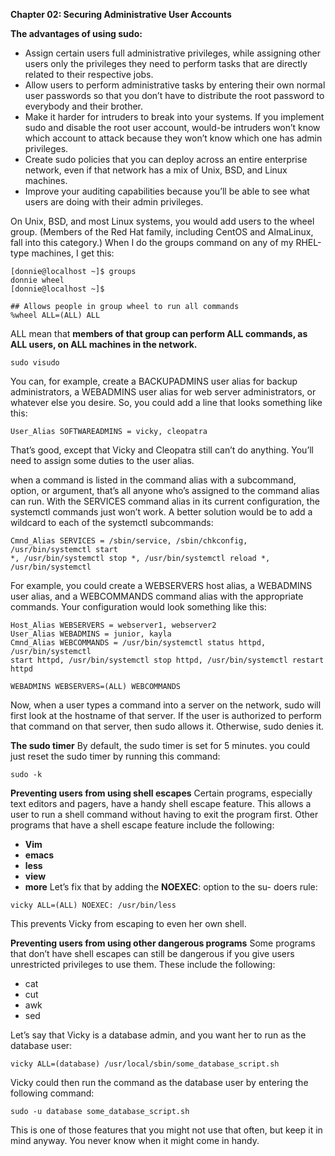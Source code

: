 **Chapter 02: Securing Administrative User Accounts**


**The advantages of using sudo:**
- Assign certain users full administrative privileges, while assigning other users only the privileges they need to perform tasks that are directly related to their respective jobs.
- Allow users to perform administrative tasks by entering their own normal user passwords so that you don’t have to distribute the root password to everybody and their brother.
- Make it harder for intruders to break into your systems. If you implement sudo and disable the root user account, would-be intruders won’t know which account to attack because they won’t know which one has admin privileges.
- Create sudo policies that you can deploy across an entire enterprise network, even if that network has a mix of Unix, BSD, and Linux machines.
- Improve your auditing capabilities because you’ll be able to see what users are doing with their admin privileges.

On Unix, BSD, and most Linux systems, you would add users to the wheel group. (Members of the Red
Hat family, including CentOS and AlmaLinux, fall into this category.) When I do the groups command
on any of my RHEL-type machines, I get this:
```
[donnie@localhost ~]$ groups
donnie wheel
[donnie@localhost ~]$
```

```
## Allows people in group wheel to run all commands
%wheel ALL=(ALL) ALL
```
ALL mean that
**members of that group can perform ALL commands, as ALL users, on ALL machines in the network.**

```
sudo visudo
```
You can, for example, create a BACKUPADMINS user alias for backup administrators, a WEBADMINS user alias for web server administrators, or whatever else you desire. So, you could add a line that looks something like this:
```
User_Alias SOFTWAREADMINS = vicky, cleopatra
```
That’s good, except that Vicky and Cleopatra still can’t do anything. You’ll need to assign some duties to the user alias.

 when a command is listed in the command alias with a subcommand, option, or argument, that’s all anyone who’s assigned to the command alias can run. With the SERVICES command alias in its current configuration, the systemctl commands just won’t work.
A better solution would be to add a wildcard to each of the systemctl subcommands:
```
Cmnd_Alias SERVICES = /sbin/service, /sbin/chkconfig, /usr/bin/systemctl start
*, /usr/bin/systemctl stop *, /usr/bin/systemctl reload *, /usr/bin/systemctl
```

 For example, you could create a WEBSERVERS host alias, a WEBADMINS user alias, and a WEBCOMMANDS command alias with the appropriate commands.
Your configuration would look something like this:
```
Host_Alias WEBSERVERS = webserver1, webserver2
User_Alias WEBADMINS = junior, kayla
Cmnd_Alias WEBCOMMANDS = /usr/bin/systemctl status httpd, /usr/bin/systemctl
start httpd, /usr/bin/systemctl stop httpd, /usr/bin/systemctl restart httpd

WEBADMINS WEBSERVERS=(ALL) WEBCOMMANDS
```
Now, when a user types a command into a server on the network, sudo will first look at the hostname of that server. If the user is authorized to perform that command on that server, then sudo allows it. Otherwise, sudo denies it.

**The sudo timer**
By default, the sudo timer is set for 5 minutes. 
 you could just reset the sudo timer by running this command:
```
sudo -k
```

**Preventing users from using shell escapes**
Certain programs, especially text editors and pagers, have a handy shell escape feature. This allows a user to run a shell command without having to exit the program first. 
Other programs that have a shell escape feature include the following:
- **Vim**
- **emacs**
- **less**
- **view**
- **more**
Let’s fix that by adding the **NOEXEC**: option to the su-
doers rule:
```
vicky ALL=(ALL) NOEXEC: /usr/bin/less
```
This prevents Vicky from escaping to even her own shell.

**Preventing users from using other dangerous programs**
Some programs that don’t have shell escapes can still be dangerous if you give users unrestricted
privileges to use them. These include the following:
- cat
- cut
- awk
- sed

Let’s say that Vicky is a database admin, and you want her to run as the database user:
```
vicky ALL=(database) /usr/local/sbin/some_database_script.sh
```
Vicky could then run the command as the database user by entering the following command:
```
sudo -u database some_database_script.sh
```
This is one of those features that you might not use that often, but keep it in mind anyway. You never know when it might come in handy.

